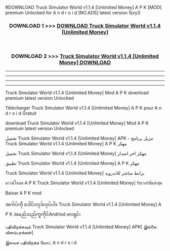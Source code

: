 #DOWNLOAD Truck Simulator World v1.1.4  [Unlimited Money] A P K [MOD] premium Unlocked for A n d r o i d [NO.ADS] latest version 5jvy3



<div align="center">

<h3>DOWNLOAD 1 >>> <a href="https://teeasianyam.web.app?sq=Truck Simulator World v1.1.4  [Unlimited Money]">DOWNLOAD Truck Simulator World v1.1.4  [Unlimited Money] </a></h3><br>

<h3>DOWNLOAD 2 >>> <a href="https://teeasianyam.web.app?sq=Truck Simulator World v1.1.4  [Unlimited Money] ">Truck Simulator World v1.1.4  [Unlimited Money]  DOWNLOAD </a></h3>

</div>


----------------------------------------------------------

----------------------------------------------------------

----------------------------------------------------------

----------------------------------------------------------


Truck Simulator World v1.1.4  [Unlimited Money]  Mod A P K download premium latest version Unlocked

Télécharger Truck Simulator World v1.1.4  [Unlimited Money]  A P K pour A n d r o i d Gratuit

download Truck Simulator World v1.1.4  [Unlimited Money]  Mod A P K premium latest version Unlocked

تحميل Truck Simulator World v1.1.4  [Unlimited Money]  APK - تنزيل برنامج Truck Simulator World v1.1.4  [Unlimited Money]  A P K مهكر

تحميل Truck Simulator World v1.1.4  [Unlimited Money]  مهكر اخر اصدار

تطبيق Truck Simulator World v1.1.4  [Unlimited Money]  A P K مهكر

Truck Simulator World v1.1.4  [Unlimited Money]  برابط مباشر للاندرويد

ดาวน์โหลด A P K Truck Simulator World v1.1.4  [Unlimited Money]  รับเวอร์ชันล่าสุด

Baixar A P K mod

အက်ပ်ကို ဒေါင်းလုဒ်လုပ်ပါ။ Truck Simulator World v1.1.4  [Unlimited Money]  A P K အမည်သည်ကူကိုင်Andriod ဗားရှင်း

பதிவிறக்கவும் Truck Simulator World v1.1.4  [Unlimited Money]  APK[ இல்லை விளம்பரங்கள்] 
 
இலவச பதிவிறக்க மோட் A n d r o i d



